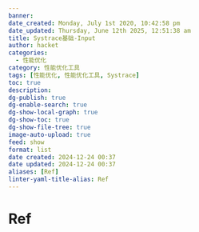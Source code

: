 ```yaml
---
banner: 
date_created: Monday, July 1st 2020, 10:42:58 pm
date_updated: Thursday, June 12th 2025, 12:51:38 am
title: Systrace基础-Input
author: hacket
categories:
  - 性能优化
category: 性能优化工具
tags: [性能优化, 性能优化工具, Systrace]
toc: true
description: 
dg-publish: true
dg-enable-search: true
dg-show-local-graph: true
dg-show-toc: true
dg-show-file-tree: true
image-auto-upload: true
feed: show
format: list
date created: 2024-12-24 00:37
date updated: 2024-12-24 00:37
aliases: [Ref]
linter-yaml-title-alias: Ref
---
```


# Ref
